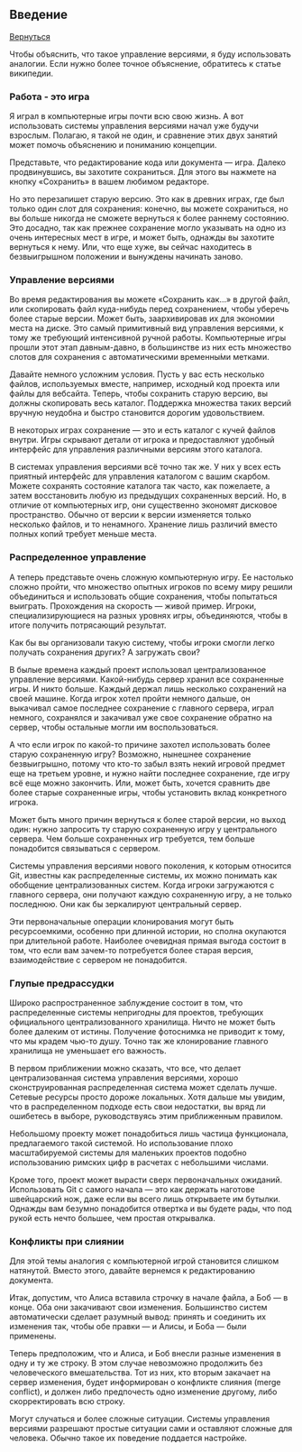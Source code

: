 ## Введение
[Вернуться](./)

Чтобы объяснить, что такое управление версиями, я буду использовать аналогии. Если нужно более точное объяснение, обратитесь к статье википедии.

### Работа - это игра

Я играл в компьютерные игры почти всю свою жизнь. А вот использовать системы управления версиями начал уже будучи взрослым. Полагаю, я такой не один, и сравнение этих двух занятий может помочь объяснению и пониманию концепции.

Представьте, что редактирование кода или документа — игра. Далеко продвинувшись, вы захотите сохраниться. Для этого вы нажмете на кнопку «Сохранить» в вашем любимом редакторе.

Но это перезапишет старую версию. Это как в древних играх, где был только один слот для сохранения: конечно, вы можете сохраниться, но вы больше никогда не сможете вернуться к более раннему состоянию. Это досадно, так как прежнее сохранение могло указывать на одно из очень интересных мест в игре, и может быть, однажды вы захотите вернуться к нему. Или, что еще хуже, вы сейчас находитесь в безвыигрышном положении и вынуждены начинать заново.

### Управление версиями

Во время редактирования вы можете «Сохранить как…» в другой файл, или скопировать файл куда-нибудь перед сохранением, чтобы уберечь более старые версии. Может быть, заархивировав их для экономии места на диске. Это самый примитивный вид управления версиями, к тому же требующий интенсивной ручной работы. Компьютерные игры прошли этот этап давным-давно, в большинстве из них есть множество слотов для сохранения с автоматическими временны́ми метками.

Давайте немного усложним условия. Пусть у вас есть несколько файлов, используемых вместе, например, исходный код проекта или файлы для вебсайта. Теперь, чтобы сохранить старую версию, вы должны скопировать весь каталог. Поддержка множества таких версий вручную неудобна и быстро становится дорогим удовольствием.

В некоторых играх сохранение — это и есть каталог с кучей файлов внутри. Игры скрывают детали от игрока и предоставляют удобный интерфейс для управления различными версиям этого каталога.

В системах управления версиями всё точно так же. У них у всех есть приятный интерфейс для управления каталогом с вашим скарбом. Можете сохранять состояние каталога так часто, как пожелаете, а затем восстановить любую из предыдущих сохраненных версий. Но, в отличие от компьютерных игр, они существенно экономят дисковое пространство. Обычно от версии к версии изменяется только несколько файлов, и то ненамного. Хранение лишь различий вместо полных копий требует меньше места.

### Распределенное управление

А теперь представьте очень сложную компьютерную игру. Ее настолько сложно пройти, что множество опытных игроков по всему миру решили объединиться и использовать общие сохранения, чтобы попытаться выиграть. Прохождения на скорость — живой пример. Игроки, специализирующиеся на разных уровнях игры, объединяются, чтобы в итоге получить потрясающий результат.

Как бы вы организовали такую систему, чтобы игроки смогли легко получать сохранения других? А загружать свои?

В былые времена каждый проект использовал централизованное управление версиями. Какой-нибудь сервер хранил все сохраненные игры. И никто больше. Каждый держал лишь несколько сохранений на своей машине. Когда игрок хотел пройти немного дальше, он выкачивал самое последнее сохранение с главного сервера, играл немного, сохранялся и закачивал уже свое сохранение обратно на сервер, чтобы остальные могли им воспользоваться.

А что если игрок по какой-то причине захотел использовать более старую сохраненную игру? Возможно, нынешнее сохранение безвыигрышно, потому что кто-то забыл взять некий игровой предмет еще на третьем уровне, и нужно найти последнее сохранение, где игру всё еще можно закончить. Или, может быть, хочется сравнить две более старые сохраненные игры, чтобы установить вклад конкретного игрока.

Может быть много причин вернуться к более старой версии, но выход один: нужно запросить ту старую сохраненную игру у центрального сервера. Чем больше сохраненных игр требуется, тем больше понадобится связываться с сервером.

Системы управления версиями нового поколения, к которым относится Git, известны как распределенные системы, их можно понимать как обобщение централизованных систем. Когда игроки загружаются с главного сервера, они получают каждую сохраненную игру, а не только последнюю. Они как бы зеркалируют центральный сервер.

Эти первоначальные операции клонирования могут быть ресурсоемкими, особенно при длинной истории, но сполна окупаются при длительной работе. Наиболее очевидная прямая выгода состоит в том, что если вам зачем-то потребуется более старая версия, взаимодействие с сервером не понадобится.

### Глупые предрассудки

Широко распространенное заблуждение состоит в том, что распределенные системы непригодны для проектов, требующих официального централизованного хранилища. Ничто не может быть более далеким от истины. Получение фотоснимка не приводит к тому, что мы крадем чью-то душу. Точно так же клонирование главного хранилища не уменьшает его важность.

В первом приближении можно сказать, что все, что делает централизованная система управления версиями, хорошо сконструированная распределенная система может сделать лучше. Сетевые ресурсы просто дороже локальных. Хотя дальше мы увидим, что в распределенном подходе есть свои недостатки, вы вряд ли ошибетесь в выборе, руководствуясь этим приближенным правилом.

Небольшому проекту может понадобиться лишь частица функционала, предлагаемого такой системой. Но использование плохо масштабируемой системы для маленьких проектов подобно использованию римских цифр в расчетах с небольшими числами.

Кроме того, проект может вырасти сверх первоначальных ожиданий. Использовать Git с самого начала — это как держать наготове швейцарский нож, даже если вы всего лишь открываете им бутылки. Однажды вам безумно понадобится отвертка и вы будете рады, что под рукой есть нечто большее, чем простая открывалка.

### Конфликты при слиянии

Для этой темы аналогия с компьютерной игрой становится слишком натянутой. Вместо этого, давайте вернемся к редактированию документа.

Итак, допустим, что Алиса вставила строчку в начале файла, а Боб — в конце. Оба они закачивают свои изменения. Большинство систем автоматически сделает разумный вывод: принять и соединить их изменения так, чтобы обе правки — и Алисы, и Боба — были применены.

Теперь предположим, что и Алиса, и Боб внесли разные изменения в одну и ту же строку. В этом случае невозможно продолжить без человеческого вмешательства. Тот из них, кто вторым закачает на сервер изменения, будет информирован о конфликте слияния (merge conflict), и должен либо предпочесть одно изменение другому, либо скорректировать всю строку.

Могут случаться и более сложные ситуации. Системы управления версиями разрешают простые ситуации сами и оставляют сложные для человека. Обычно такое их поведение поддается настройке.


